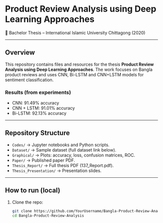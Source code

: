 # Product Review Analysis using Deep Learning Approaches  
📌 Bachelor Thesis – International Islamic University Chittagong (2020) 

---

## Overview
This repository contains files and resources for the thesis **Product Review Analysis using Deep Learning Approaches**. The work focuses on Bangla product reviews and uses CNN, Bi-LSTM and CNN+LSTM models for sentiment classification.

### Results (from experiments)
- CNN: 91.49% accuracy  
- CNN + LSTM: 91.01% accuracy  
- Bi-LSTM: 92.13% accuracy

---

## Repository Structure
- `Codes/` → Jupyter notebooks and Python scripts.  
- `Dataset/` → Sample dataset (full dataset link below).  
- `Graphical/` → Plots: accuracy, loss, confusion matrices, ROC.  
- `Paper/` → Published paper PDF.  
- `Thesis_Report/` → Full thesis PDF (137_Report.pdf).  
- `Thesis_Presentation/` → Presentation slides.

---

## How to run (local)
1. Clone the repo:
   ```bash
   git clone https://github.com/YourUsername/Bangla-Product-Review-Analysis.git
   cd Bangla-Product-Review-Analysis

